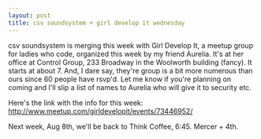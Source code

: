 ```yaml
---
layout: post
title: csv soundsystem + girl develop it wednesday
---
```



csv soundsystem is merging this week with Girl Develop It, a meetup
group for ladies who code, organized this week by my friend Aurelia.
It's at her office at Control Group, 233 Broadway in the Woolworth
building (fancy). It starts at about 7. And, I dare say, they're group
is a bit more numerous than ours since 60 people have rsvp'd. Let me
know if you're planning on coming and I'll slip a list of names to
Aurelia who will give it to security etc.

Here's the link with the info for this week:
http://www.meetup.com/girldevelopit/events/73446952/

Next week, Aug 8th, we'll be back to Think Coffee, 6:45. Mercer + 4th.